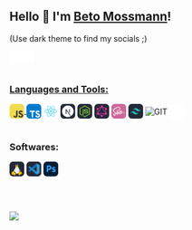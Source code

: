 ## Hello 👋 I'm <a href="https://instagram.com/gilbertomossmann" target="_blank">Beto Mossmann</a>!
(Use dark theme to find my socials ;)

<a href="https://linkedin.com/in/gilbertomossmann/" target="_blank"><img align="left" alt="Beto M | LinkedIn" width="22px" src="https://github.com/Aakarsh-B/trying-repos/blob/master/linkedin.svg" />
<a href="https://instagram.com/gilbertomossmann" target="_blank"><img align="left" alt="Beto M | Instagram" width="22px" src="https://github.com/Aakarsh-B/trying-repos/blob/master/insta.svg" />

<br />
<br />

### Languages and Tools:


<img align="center" alt="JAVASCRIPT" width="26px" src="https://raw.githubusercontent.com/tandpfun/skill-icons/main/icons/JavaScript.svg"/> </a>
<img align="center" alt="TYPESCRIPT" width="26px" src="https://raw.githubusercontent.com/tandpfun/skill-icons/main/icons/TypeScript.svg" /></a>
<img align="center" alt="REACT" width="26px" src="https://raw.githubusercontent.com/github/explore/80688e429a7d4ef2fca1e82350fe8e3517d3494d/topics/react/react.png" /></a>
<img align="center" alt="NEXTJS" width="26px" src="https://raw.githubusercontent.com/tandpfun/skill-icons/main/icons/NextJS-Dark.svg"/> </a>
<img align="center" alt="NODEJS" width="26px" src="https://raw.githubusercontent.com/tandpfun/skill-icons/main/icons/NodeJS-Dark.svg"/> </a>
<img align="center" alt="GRAPHQL" width="26px" src="https://raw.githubusercontent.com/tandpfun/skill-icons/main/icons/GraphQL-Dark.svg"/> </a>
<img align="center" alt="SASS" width="26px" src="https://raw.githubusercontent.com/tandpfun/skill-icons/main/icons/Sass.svg"/> </a>
<img align="center" alt="TailwindCSS" width="26px" src="https://raw.githubusercontent.com/tandpfun/skill-icons/main/icons/TailwindCSS-Dark.svg"/> </a>
<img align="center" alt="GIT" width="26px" src="https://www.vectorlogo.zone/logos/git-scm/git-scm-icon.svg"/> </a>
<img align="center" alt="GITHUB" width="26px" src="https://github.com/Aakarsh-B/trying-repos/blob/master/github.svg" />
<br />
<br />

### Softwares:


<img align="Center" alt="Linux" width="26px" src="https://raw.githubusercontent.com/tandpfun/skill-icons/main/icons/Linux-Dark.svg" /></a> 
<img align="Center" alt="Visual Studio Code" width="26px" src="https://raw.githubusercontent.com/tandpfun/skill-icons/main/icons/VSCode-Dark.svg" /></a> 
<img align="Center" alt="Photoshop" width="26px" src="https://raw.githubusercontent.com/tandpfun/skill-icons/main/icons/Photoshop.svg" /></a> 


<br />
<br />

![](https://komarev.com/ghpvc/?username=betomossmann&color=blue&style=plastic)
